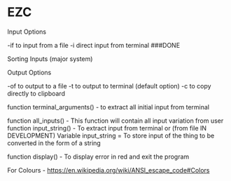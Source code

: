 # EZC

Input Options

-if to input from a file 
-i direct input from terminal ###DONE

Sorting Inputs (major system)

Output Options

-of to output to a file
-t to output to terminal (default option)
-c to copy directly to clipboard

function terminal_arguments() - to extract all initial input from terminal

function all_inputs() - This function will contain all input variation from user
    function input_string() - To extract input from terminal or (from file IN DEVELOPMENT)
    Variable input_string = To store input of the thing to be converted in the form of a string 

function display() - To display error in red and exit the program

For Colours - https://en.wikipedia.org/wiki/ANSI_escape_code#Colors